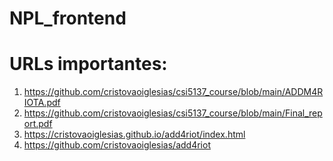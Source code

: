 # NPL_frontend

# URLs importantes:
1. https://github.com/cristovaoiglesias/csi5137_course/blob/main/ADDM4RIOTA.pdf
1. https://github.com/cristovaoiglesias/csi5137_course/blob/main/Final_report.pdf
1. https://cristovaoiglesias.github.io/add4riot/index.html
1. https://github.com/cristovaoiglesias/add4riot
